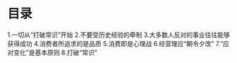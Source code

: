 #  目录
1.一切从“打破常识”开始
2.不要受历史经验的牵制
3.大多数人反对的事业往往能够获得成功
4.消费者所追求的是品质
5.消费即是心理战
6.经营理应“朝令夕改”
7.“应对变化”是基本原则
8.打破“常识”



